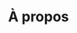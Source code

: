 ---
title: À propos
layout: index

owner: 
    title: Étienne Mineur
    subtitle: Créateur du projet Culture numérique
    lines: 
        - Étienne Mineur est un **designer**, **éditeur** et **enseignant** français, dont le travail est axé sur les relations entre **graphisme** et **interactivité**. Il a enseigné à l'école des Gobelins, à l'école Louis Lumière (maître de conférence) à l'École européenne supérieure d'art de Bretagne, à la Head à Genève (professeur invité) et dans son ancienne école l'Ensad.
        - Il est aussi l’inventeur de nombreux **brevets** dans le domaine de **l’interaction tangible**.
    image: /media/etienne-mineur.jpg

project:
    title: Culture Numérique qu’est ce que c’est ?
    lines: 
        - C’est avant tout un corpus dédié à la culture du monde numérique 
        - Vous y trouverez toutes les ressources et le savoir qu’Étienne a pu accumuler tout au long de son parcours en tant que créateur, designer, Directeur artistique, et maintenant enseignant.
        - L’objectif étant de donner accès à cette culture à un grand nombre d’étudiants, de non-initiés et de spécialistes du numérique. C’est en collaboration avec **Arnaud Levy**, ainsi que les étudiants de la formation **MMI** de l’**IUT Bordeaux Montaigne** que ce site est imaginé, designé et développé.
        - Approfondissez, apprenez et contribuez aux sujets de votre choix.
        - Étienne Mineur


team:
    - group: UI Design
      members:
        - name: Auréliane Dor
          role: UI Design / DA
          img: /media/aureliane.jpg
        - name: Leïly Coquard
          role: UI Design / DA
          img: /media/leily.jpg
        - name: Florentin Sendra
          role: UI Design / DA
          img: /media/florentin.jpg
        - name: Régis Cosaque
          role: UI / UX Design
          img: /media/regis.jpg
        - name: Kayo Monteiro
          role: UI Design
          img: /media/kayo.jpg

    - group: Développeurs
      members:
        - name: Gabriel Rouleau
          role: Back end
          img: /media/gabriel.jpg
        - name: Arthaud Proust
          role: Back end
          img: /media/arthaud.jpg
        - name: Adel Sanaa
          role: Back end
          img: /media/adel.jpg

    - group: Scrum Master
      members:
        - name: Arthur Blanc
          role: Chef de projet
          img: /media/arthur.jpg
        - name: Jason Nago
          role: Chef de projet / UX
          img: /media/jason.jpg
        - name: Lyam Roux
          role: Chef de projet
          img: /media/lyam.jpg
        
---